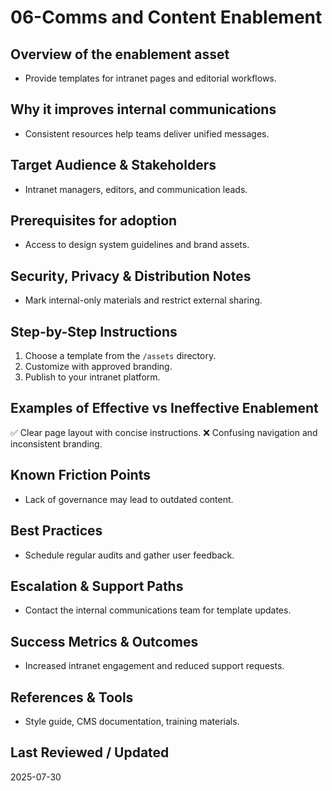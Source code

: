 # 06-Comms and Content Enablement

## Overview of the enablement asset
- Provide templates for intranet pages and editorial workflows.

## Why it improves internal communications
- Consistent resources help teams deliver unified messages.

## Target Audience & Stakeholders
- Intranet managers, editors, and communication leads.

## Prerequisites for adoption
- Access to design system guidelines and brand assets.

## Security, Privacy & Distribution Notes
- Mark internal-only materials and restrict external sharing.

## Step-by-Step Instructions
1. Choose a template from the `/assets` directory.
2. Customize with approved branding.
3. Publish to your intranet platform.

## Examples of Effective vs Ineffective Enablement
✅ Clear page layout with concise instructions.
❌ Confusing navigation and inconsistent branding.

## Known Friction Points
- Lack of governance may lead to outdated content.

## Best Practices
- Schedule regular audits and gather user feedback.

## Escalation & Support Paths
- Contact the internal communications team for template updates.

## Success Metrics & Outcomes
- Increased intranet engagement and reduced support requests.

## References & Tools
- Style guide, CMS documentation, training materials.

## Last Reviewed / Updated
2025-07-30
